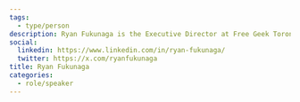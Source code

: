 ```yaml
---
tags:
  - type/person
description: Ryan Fukunaga is the Executive Director at Free Geek Toronto, a not-for-profit social enterprise focused on increasing digital inclusion in Toronto through the reuse of technology. Ryan is a passionate advocate of capacity building, fostering a right-to-repair ethos, environmental stewardship, and building technological resiliency for marginalized communities. He aims to collectively, creatively, and critically explore the engagement of technology sustainability within the framework of community building.
social:
  linkedin: https://www.linkedin.com/in/ryan-fukunaga/
  twitter: https://x.com/ryanfukunaga
title: Ryan Fukunaga
categories:
  - role/speaker
---
```


